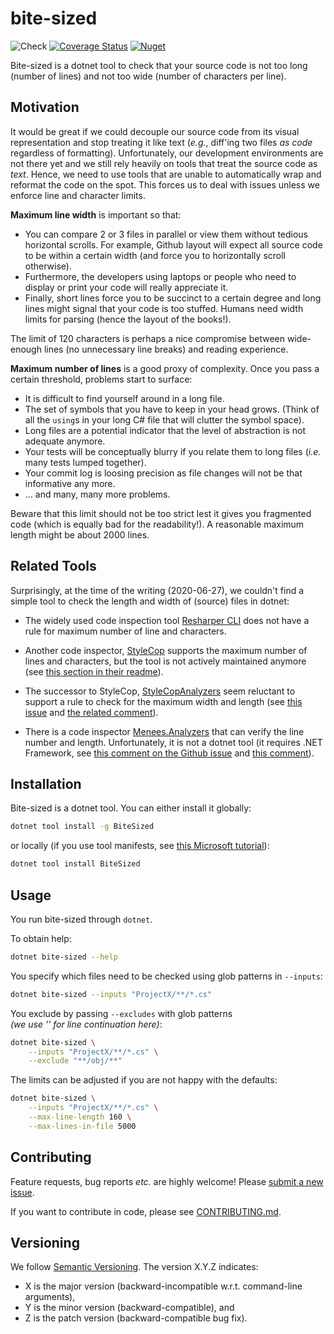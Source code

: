 # bite-sized

![Check](
https://github.com/mristin/bite-sized-csharp/workflows/Check/badge.svg
) [![Coverage Status](
https://coveralls.io/repos/github/mristin/bite-sized-csharp/badge.svg)](
https://coveralls.io/github/mristin/bite-sized-csharp
) [![Nuget](
https://img.shields.io/nuget/v/BiteSized)](
https://www.nuget.org/packages/BiteSized
)


Bite-sized is a dotnet tool to check that your source code is not too long 
(number of lines) and not too wide (number of characters per line).

## Motivation

It would be great if we could decouple our source code from its visual 
representation and stop treating it like text (*e.g.*, diff'ing two files 
*as code* regardless of formatting). Unfortunately, our development
environments are not there yet and we still rely heavily on tools that treat
the source code as *text*. Hence, we need to use tools that are unable to 
automatically wrap and reformat the code on the spot. This forces us to deal
with issues unless we enforce line and character limits.
 
**Maximum line width** is important so that:
* You can compare 2 or 3 files in parallel or view them without tedious 
  horizontal scrolls. For example, Github layout will expect all source code to 
  be within a certain width (and force you to horizontally scroll otherwise).
* Furthermore, the developers using laptops or people who need to display or 
  print your code will really appreciate it.
* Finally, short lines force you to be succinct to a certain degree and 
  long lines might signal that your code is too stuffed. Humans need width 
  limits for parsing (hence the layout of the books!). 

The limit of 120 characters is perhaps a nice compromise between wide-enough 
lines (no unnecessary line breaks) and reading experience.

**Maximum number of lines** is a good proxy of complexity. Once you pass a
certain threshold, problems start to surface:
* It is difficult to find yourself around in a long file.
* The set of symbols that you have to keep in your head grows. (Think of all
  the `using`s in your long C# file that will clutter the symbol space).
* Long files are a potential indicator that the level of abstraction is not
  adequate anymore.
* Your tests will be conceptually blurry if you relate them to long files 
  (*i.e.* many tests lumped together).
* Your commit log is loosing precision as file changes will not be that 
  informative any more.
* ... and many, many more problems.

Beware that this limit should not be too strict lest it gives you fragmented 
code (which is equally bad for the readability!). A reasonable maximum length
might be about 2000 lines. 

## Related Tools

Surprisingly, at the time of the writing (2020-06-27), we couldn't find a simple
tool to check the length and width of (source) files in dotnet:

* The widely used code inspection tool [Resharper CLI](
https://www.jetbrains.com/help/resharper/ReSharper_Command_Line_Tools.html
) does not have a rule for maximum number of line and characters.

* Another code inspector, [StyleCop](
https://github.com/StyleCop/StyleCop
) supports the maximum number of lines and characters, but the tool is not 
actively maintained anymore (see [this section in their readme](
https://github.com/StyleCop/StyleCop#considerations
)).

* The successor to StyleCop, [StyleCopAnalyzers](
https://github.com/DotNetAnalyzers/StyleCopAnalyzers) seem reluctant to support
 a rule to check for the maximum width and length (see [this issue](
https://github.com/DotNetAnalyzers/StyleCopAnalyzers/issues/782
) and [the related comment](
https://github.com/DotNetAnalyzers/StyleCopAnalyzers/issues/782#issuecomment-140106659
)).

* There is a code inspector [Menees.Analyzers](
https://github.com/menees/Analyzers) that can verify the line number and length.
Unfortunately, it is not a dotnet tool (it requires .NET Framework, see
[this comment on the Github issue](
https://github.com/DotNetAnalyzers/StyleCopAnalyzers/issues/782) and 
[this comment](
https://github.com/DotNetAnalyzers/StyleCopAnalyzers/issues/782#issuecomment-243275140
)).

## Installation

Bite-sized is a dotnet tool. You can either install it globally:

```bash
dotnet tool install -g BiteSized
```
or locally (if you use tool manifests, see [this Microsoft tutorial](
https://docs.microsoft.com/en-us/dotnet/core/tools/local-tools-how-to-use
)):

```bash
dotnet tool install BiteSized
```

## Usage

You run bite-sized through `dotnet`.

To obtain help:

```bash
dotnet bite-sized --help
```

You specify which files need to be checked using glob patterns in `--inputs`:

```bash
dotnet bite-sized --inputs "ProjectX/**/*.cs"
```

You exclude by passing `--excludes` with glob patterns  
*(we use '\' for line continuation here)*:

```bash
dotnet bite-sized \
    --inputs "ProjectX/**/*.cs" \
    --exclude "**/obj/**"
``` 

The limits can be adjusted if you are not happy with the defaults:

```bash
dotnet bite-sized \
    --inputs "ProjectX/**/*.cs" \
    --max-line-length 160 \
    --max-lines-in-file 5000
```

## Contributing

Feature requests, bug reports *etc.* are highly welcome! Please [submit
a new issue](https://github.com/mristin/bite-sized-csharp/issues/new).

If you want to contribute in code, please see
[CONTRIBUTING.md](CONTRIBUTING.md).

## Versioning

We follow [Semantic Versioning](http://semver.org/spec/v1.0.0.html).
The version X.Y.Z indicates:

* X is the major version (backward-incompatible w.r.t. command-line arguments),
* Y is the minor version (backward-compatible), and
* Z is the patch version (backward-compatible bug fix).